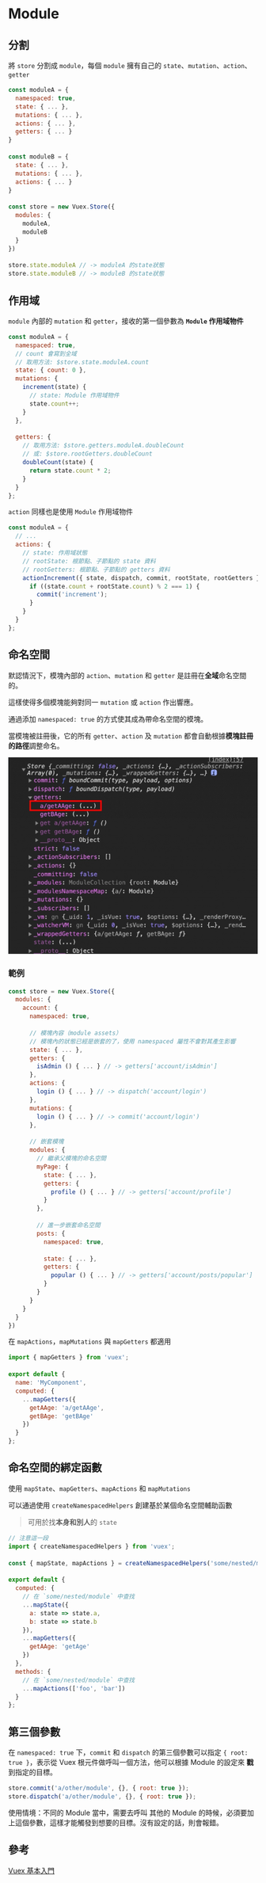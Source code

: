 # Module

## 分割

將 `store` 分割成 `module`，每個 `module` 擁有自己的 `state`、`mutation`、`action`、`getter`

```javascript
const moduleA = {
  namespaced: true,
  state: { ... },
  mutations: { ... },
  actions: { ... },
  getters: { ... }
}

const moduleB = {
  state: { ... },
  mutations: { ... },
  actions: { ... }
}

const store = new Vuex.Store({
  modules: {
    moduleA,
    moduleB
  }
})

store.state.moduleA // -> moduleA 的state狀態
store.state.moduleB // -> moduleB 的state狀態
```

## 作用域

`module` 內部的 `mutation` 和 `getter`，接收的第一個參數為 **`Module` 作用域物件**

```js
const moduleA = {
  namespaced: true,
  // count 會寫到全域
  // 取用方法: $store.state.moduleA.count
  state: { count: 0 },
  mutations: {
    increment(state) {
      // state: Module 作用域物件
      state.count++;
    }
  },

  getters: {
    // 取用方法: $store.getters.moduleA.doubleCount
    // 或: $store.rootGetters.doubleCount
    doubleCount(state) {
      return state.count * 2;
    }
  }
};
```

`action` 同樣也是使用 `Module` 作用域物件

```javascript
const moduleA = {
  // ...
  actions: {
    // state: 作用域狀態
    // rootState: 根節點、子節點的 state 資料
    // rootGetters: 根節點、子節點的 getters 資料
    actionIncrement({ state, dispatch, commit, rootState, rootGetters }) {
      if ((state.count + rootState.count) % 2 === 1) {
        commit('increment');
      }
    }
  }
};
```

## 命名空間

默認情況下，模塊內部的 `action`、`mutation` 和 `getter` 是註冊在**全域**命名空間的。

這樣使得多個模塊能夠對同一 `mutation` 或 `action` 作出響應。

通過添加 `namespaced: true` 的方式使其成為帶命名空間的模塊。

當模塊被註冊後，它的所有 `getter`、`action` 及 `mutation` 都會自動根據**模塊註冊的路徑**調整命名。

![namespaced](./namespaced.jpg)

### 範例

```javascript
const store = new Vuex.Store({
  modules: {
    account: {
      namespaced: true,

      // 模塊內容（module assets）
      // 模塊內的狀態已經是嵌套的了，使用 namespaced 屬性不會對其產生影響
      state: { ... },
      getters: {
        isAdmin () { ... } // -> getters['account/isAdmin']
      },
      actions: {
        login () { ... } // -> dispatch('account/login')
      },
      mutations: {
        login () { ... } // -> commit('account/login')
      },

      // 嵌套模塊
      modules: {
        // 繼承父模塊的命名空間
        myPage: {
          state: { ... },
          getters: {
            profile () { ... } // -> getters['account/profile']
          }
        },

        // 進一步嵌套命名空間
        posts: {
          namespaced: true,

          state: { ... },
          getters: {
            popular () { ... } // -> getters['account/posts/popular']
          }
        }
      }
    }
  }
})
```

在 `mapActions`，`mapMutations` 與 `mapGetters` 都適用

```js
import { mapGetters } from 'vuex';

export default {
  name: 'MyComponent',
  computed: {
    ...mapGetters({
      getAAge: 'a/getAAge',
      getBAge: 'getBAge'
    })
  }
};
```

## 命名空間的綁定函數

使用 `mapState`、`mapGetters`、`mapActions` 和 `mapMutations`

可以通過使用 `createNamespacedHelpers` 創建基於某個命名空間輔助函數

> 可用於找**本身和別人**的 `state`

```javascript
// 注意這一段
import { createNamespacedHelpers } from 'vuex';

const { mapState, mapActions } = createNamespacedHelpers('some/nested/module');

export default {
  computed: {
    // 在 `some/nested/module` 中查找
    ...mapState({
      a: state => state.a,
      b: state => state.b
    }),
    ...mapGetters({
      getAAge: 'getAge'
    })
  },
  methods: {
    // 在 `some/nested/module` 中查找
    ...mapActions(['foo', 'bar'])
  }
};
```

## 第三個參數

在 `namespaced: true` 下，`commit` 和 `dispatch` 的第三個參數可以指定 `{ root: true }`，表示從 Vuex 根元件做呼叫一個方法，他可以根據 Module 的設定來 **戳** 到指定的目標。

```js
store.commit('a/other/module', {}, { root: true });
store.dispatch('a/other/module', {}, { root: true });
```

使用情境：不同的 Module 當中，需要去呼叫 其他的 Module 的時候，必須要加上這個參數，這樣才能觸發到想要的目標。沒有設定的話，則會報錯。

## 參考

[Vuex 基本入門](https://ithelp.ithome.com.tw/articles/10214429)
